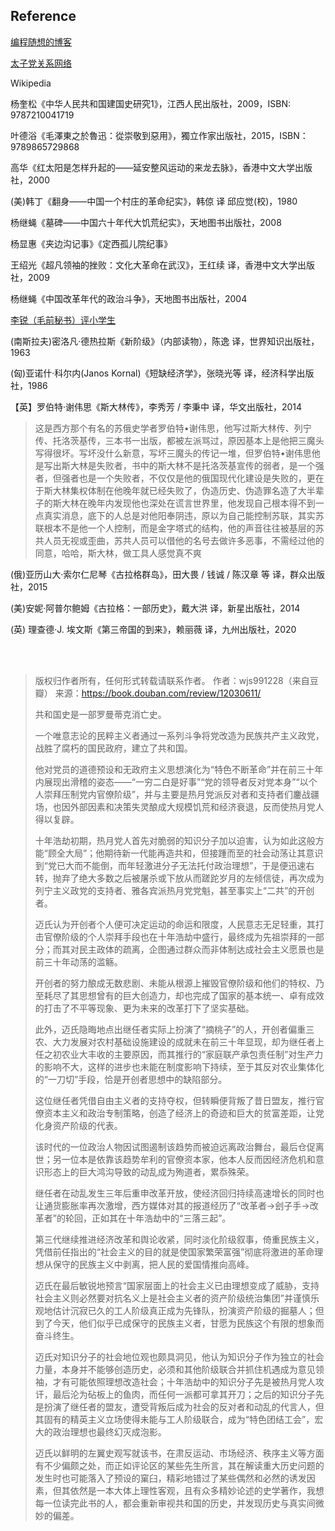 ## Reference
[编程随想的博客](https://program-think.blogspot.com/)

[太子党关系网络](https://github.com/programthink/zhao)

Wikipedia

杨奎松《中华人民共和国建国史研究1》，江西人民出版社，2009，ISBN: 9787210041719

叶德浴《毛澤東之於魯迅：從崇敬到惡用》，獨立作家出版社，2015，ISBN：9789865729868

高华《红太阳是怎样升起的——延安整风运动的来龙去脉》，香港中文大学出版社，2000

(美)韩丁《翻身——中国一个村庄的革命纪实》，韩倞 译  邱应觉(校)，1980

杨继蝇《墓碑——中国六十年代大饥荒纪实》，天地图书出版社，2008

杨显惠《夹边沟记事》《定西孤儿院纪事》

王绍光《超凡领袖的挫败：文化大革命在武汉》，王红续 译，香港中文大学出版社，2009

杨继蝇《中国改革年代的政治斗争》，天地图书出版社，2004

[李锐（毛前秘书）评小学生](https://upload.wikimedia.org/wikipedia/commons/9/95/Li_Rui%27s_interview_with_VOA_on_13_April_2018.webm)

(南斯拉夫)密洛凡·德热拉斯《新阶级》（内部读物），陈逸 译，世界知识出版社，1963

(匈)亚诺什·科尔内(Janos Kornal)《短缺经济学》，张晓光等 译，经济科学出版社，1986

【英】罗伯特·谢伟思《斯大林传》，李秀芳 / 李秉中 译，华文出版社，2014
> 这是西方那个有名的苏俄史学者罗伯特•谢伟思，他写过斯大林传、列宁传、托洛茨基传，三本书一出版，都被左派骂过，原因基本上是他把三魔头写得很坏。写坏没什么新意，写坏三魔头的传记一堆，但罗伯特•谢伟思他是写出斯大林是失败者，书中的斯大林不是托洛茨基宣传的弱者，是一个强者，但强者也是一个失败者，不仅仅是他的俄国现代化建设是失败的，更在于斯大林集权体制在他晚年就已经失败了，伪造历史、伪造罪名造了大半辈子的斯大林在晚年内发现他也深处在谎言世界里，他发现自己根本得不到一点真实消息，底下的人总是对他阳奉阴违，原以为自己能控制苏联，其实苏联根本不是他一个人控制，而是金字塔式的结构，他的声音往往被基层的苏共人员无视或歪曲，苏共人员可以借他的名号去做许多恶事，不需经过他的同意，哈哈，斯大林，做工具人感觉真不爽

(俄)亚历山大·索尔仁尼琴《古拉格群岛》，田大畏 / 钱诚 / 陈汉章 等 译，群众出版社，2015

 (美)安妮·阿普尔鲍姆《古拉格：一部历史》，戴大洪 译，新星出版社，2014

(英) 理查德·J. 埃文斯《第三帝国的到来》，赖丽薇 译，九州出版社，2020

<br/><br/>

> 版权归作者所有，任何形式转载请联系作者。
> 作者：wjs991228（来自豆瓣）
> 来源：https://book.douban.com/review/12030611/
>
>
> 共和国史是一部罗曼蒂克消亡史。
> 
> 一个唯意志论的民粹主义者通过一系列斗争将党改造为民族共产主义政党，战胜了腐朽的国民政府，建立了共和国。
>
> 他对党员的道德预设和无政府主义思想演化为“特色不断革命”并在前三十年内展现出滑稽的姿态——“一穷二白是好事”“党的领导者反对党本身”“以个人崇拜压制党内官僚阶级”，并与主要是热月党派反对者和支持者们鏖战疆场，也因外部因素和决策失灵酿成大规模饥荒和经济衰退，反而使热月党人得以复辟。
>
> 十年浩劫初期，热月党人首先对脆弱的知识分子加以迫害，认为如此这般方能“顾全大局”；他期待新一代能再造共和，但接踵而至的社会动荡让其意识到“党已大而不能倒，而年轻激进分子无法托付政治理想”，于是便迅速右转，抛弃了绝大多数之后被屠杀或下放从而蹉跎岁月的左倾信徒，再次成为列宁主义政党的支持者、雅各宾派热月党党魁，甚至事实上“二共”的开创者。
>
> 迈氏认为开创者个人便可决定运动的命运和限度，人民意志无足轻重，其打击官僚阶级的个人崇拜手段也在十年浩劫中盛行，最终成为先祖崇拜的一部分；而其对民主政体的疏离，企图通过群众而非体制达成社会主义愿景也是前三十年动荡的滥觞。
>
> 开创者的努力酿成无数悲剧、未能从根源上摧毁官僚阶级和他们的特权、乃至耗尽了其思想曾有的巨大创造力，却也完成了国家的基本统一、卓有成效的打击了不平等现象、更为未来的改革打下了坚实基础。
>
> 此外，迈氏隐晦地点出继任者实际上扮演了“摘桃子”的人，开创者偏重三农、大力发展对农村基础设施建设的成就未在前三十年显现，却为继任者上任之初农业大丰收的主要原因，而其推行的“家庭联产承包责任制”对生产力的影响不大，这样的进步也未能在制度影响下持续，至于其反对农业集体化的“一刀切”手段，恰是开创者思想中的缺陷部分。
>
> 这位继任者凭借自由主义者的支持夺权，但转瞬便背叛了昔日盟友，推行官僚资本主义和政治专制策略，创造了经济上的奇迹和巨大的贫富差距，让党化身资产阶级的代表。
>
> 该时代的一位政治人物因试图遏制该趋势而被迫远离政治舞台，最后仓促离世；另一位本是依靠该趋势牟利的官僚资本家，他本人反而因经济危机和意识形态上的巨大鸿沟导致的动乱成为殉道者，累忝殊荣。
>
> 继任者在动乱发生三年后重申改革开放，使经济回归持续高速增长的同时也让通货膨胀率再次激增，西方媒体对其的报道经历了“改革者→刽子手→改革者”的轮回，正如其在十年浩劫中的“三落三起”。
>
> 第三代继续推进经济改革和舆论收紧，同时淡化阶级叙事，倚重民族主义，凭借前任指出的“社会主义的目的就是使国家繁荣富强”彻底将激进的革命理想从保守的民族主义中剥离，把人民的爱国情推向高峰。
>
> 迈氏在最后敏锐地预言“国家层面上的社会主义已由理想变成了威胁，支持社会主义则必然要对抗名义上是社会主义者的资产阶级统治集团”并谨慎乐观地估计沉寂已久的工人阶级真正成为先锋队，扮演资产阶级的掘墓人；但到了今天，他们似乎已成保守的民族主义者，甘愿为民族这个有限的想象而奋斗终生。
>
> 迈氏对知识分子的社会地位观也颇具洞见，他认为知识分子作为独立的社会力量，本身并不能够创造历史，必须和其他阶级联合并抓住机遇成为意见领袖，才有可能依照理想改造社会；十年浩劫中的知识分子先是被热月党人攻讦，最后沦为砧板上的鱼肉，而任何一派都可拿其开刀；之后的知识分子先是扮演了继任者的盟友，遭受背叛后成为社会的反对者和动乱的代言人，但其固有的精英主义立场使得未能与工人阶级联合，成为“特色团结工会”，宏大的政治理想也最终幻灭成泡影。
>
> 迈氏以鲜明的左翼史观写就该书，在肃反运动、市场经济、秩序主义等方面有不少偏颇之处，而正如评论区的某些先生所言，其在解读重大历史问题的发生时也可能落入了预设的窠臼，精彩地错过了某些偶然和必然的诱发因素，但其依然是一本大体上理性客观，且有众多精妙论述的史学著作，我想每一位读完此书的人，都会重新审视共和国的历史，并发现历史与真实间微妙的偏差。

